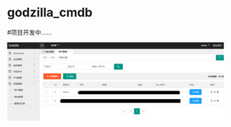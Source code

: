 # godzilla_cmdb
#项目开发中……

![godzilla_cmdb](https://raw.githubusercontent.com/YasinL/godzilla_cmdb/master/readme/%E5%B1%95%E7%A4%BA1.png "godzilla_cmdb")
